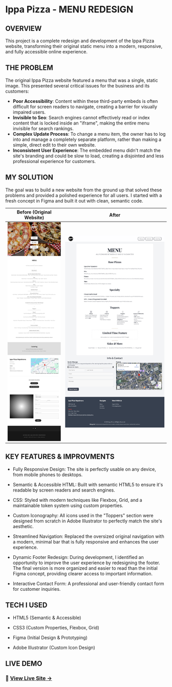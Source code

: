 # Ippa Pizza - MENU REDESIGN

## OVERVIEW

This project is a complete redesign and development of the Ippa Pizza website, transforming their original static menu into a modern, responsive, and fully accessible online experience.

## THE PROBLEM

The original Ippa Pizza website featured a menu that was a single, static image. This presented several critical issues for the business and its customers:

- **Poor Accessibility**: Content within these third-party embeds is often difficult for screen readers to navigate, creating a barrier for visually impaired users.
- **Invisible to Seo**: Search engines cannot effectively read or index content that is locked inside an "iframe", making the entire menu invisible for search rankings.
- **Complex Update Process**: To change a menu item, the owner has to log into and manage a completely separate platform, rather than making a simple, direct edit to their own website.
- **Inconsistent User Experience**: The embedded menu didn't match the site's branding and could be slow to load, creating a disjointed and less professional experience for customers.

## MY SOLUTION

The goal was to build a new website from the ground up that solved these problems and provided a polished experience for all users. I started with a fresh concept in Figma and built it out with clean, semantic code.

|              Before (Original Website)              |                        After                         |
| :-------------------------------------------------: | :--------------------------------------------------: |
| ![Original Ippa Pizza Website](./images/before.jpg) | ![Redesigned Ippa Pizza Concept](./images/after.jpg) |

## KEY FEATURES & IMPROVMENTS

- Fully Responsive Design: The site is perfectly usable on any device, from mobile phones to desktops.

- Semantic & Accessible HTML: Built with semantic HTML5 to ensure it's readable by screen readers and search engines.

- CSS: Styled with modern techniques like Flexbox, Grid, and a maintainable token system using custom properties.

- Custom Iconography: All icons used in the "Toppers" section were designed from scratch in Adobe Illustrator to perfectly match the site's aesthetic.

- Streamlined Navigation: Replaced the oversized original navigation with a modern, minimal bar that is fully responsive and enhances the user experience.

- Dynamic Footer Redesign: During development, I identified an opportunity to improve the user experience by redesigning the footer. The final version is more organized and easier to read than the initial Figma concept, providing clearer access to important information.

- Interactive Contact Form: A professional and user-friendly contact form for customer inquiries.

## TECH I USED

- HTML5 (Semantic & Accessible)

- CSS3 (Custom Properties, Flexbox, Grid)

- Figma (Initial Design & Prototyping)

- Adobe Illustrator (Custom Icon Design)

## LIVE DEMO

### 🔴 **[View Live Site →](https://claudioc.dev/projects/ippa-pizza)**